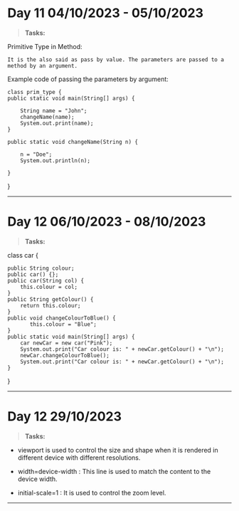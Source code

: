 # Day 11 04/10/2023 - 05/10/2023 #
> **Tasks:**

Primitive Type in Method:

    It is the also said as pass by value. The parameters are passed to a method by an argument. 


Example code of passing the parameters by argument:

    class prim_type {
    public static void main(String[] args) {

        String name = "John";
        changeName(name);
        System.out.print(name);
    }

    public static void changeName(String n) {

        n = "Doe";
        System.out.println(n);

    }
}

***

# Day 12 06/10/2023 - 08/10/2023 #
> **Tasks:**

class car {

    public String colour;
    public car() {};
    public car(String col) {
        this.colour = col;
    }
    public String getColour() {
        return this.colour;
    }
    public void changeColourToBlue() {
           this.colour = "Blue";
    }
    public static void main(String[] args) {
        car newCar = new car("Pink");
        System.out.print("Car colour is: " + newCar.getColour() + "\n");
        newCar.changeColourToBlue();
        System.out.print("Car colour is: " + newCar.getColour() + "\n");
    }
}


***

# Day 12 29/10/2023 # 
> **Tasks:**

<meta name="viewport" content="width=device-width, initial-scale=1" />

- viewport is used to control the size and shape when it is rendered in different device with different resolutions.

- width=device-width : This line is used to match the content to the device width.

- initial-scale=1 : It is used to control the zoom level.

***